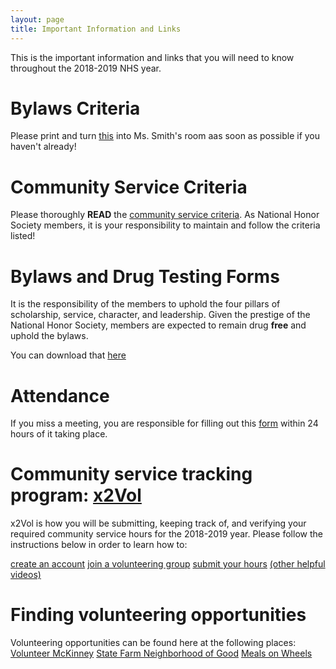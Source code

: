 ```yaml
---
layout: page 
title: Important Information and Links
---
```


This is the important information and links that you will need to know throughout the 2018-2019 NHS year. 

# Bylaws Criteria
Please print and turn [this](http://bit.ly/NHSBylaws2018) into Ms. Smith's room aas soon as possible if you haven't already!

# Community Service Criteria
Please thoroughly **READ** the [community service criteria](http://bit.ly/2018servicecriteria). As National Honor Society members, it is your responsibility to maintain and follow the criteria listed!

#  Bylaws and Drug Testing Forms
It is the responsibility of the members to uphold the four pillars of scholarship, service, character, and leadership. Given the prestige of the National Honor Society, members are expected to remain drug **free** and uphold the bylaws.

You can download that [here](http://bit.ly/2018signatures)

# Attendance
If you miss a meeting, you are responsible for filling out this [form](http://bit.ly/2018NHSmtgattendance) within 24 hours of it taking place.

# Community service tracking program: [x2Vol](www.x2vol.com)
x2Vol is how you will be submitting, keeping track of, and verifying your required community service hours for the 2018-2019 year. Please follow the instructions below in order to learn how to:

[create an account](https://myintellivol.desk.com/customer/en/portal/articles/2805684-how-do-i-register-or-join-x2vol-as-a-student-)
[join a volunteering group](https://myintellivol.desk.com/customer/en/portal/articles/1587468-how-do-i-join-groups-groups-in-x2vol-)
[submit your hours](https://myintellivol.desk.com/customer/en/portal/articles/1598832-how-do-i-log-hours-in-x2vol-)
[(other helpful videos)](https://myintellivol.desk.com/customer/en/portal/topics/427457-for-students/articles)

# Finding volunteering opportunities
Volunteering opportunities can be found here at the following places:
[Volunteer McKinney](http://volunteermckinney.org/)
[State Farm Neighborhood of Good](https://neighborhoodofgood.statefarm.com/)
[Meals on Wheels](https://mowcc.com/)
